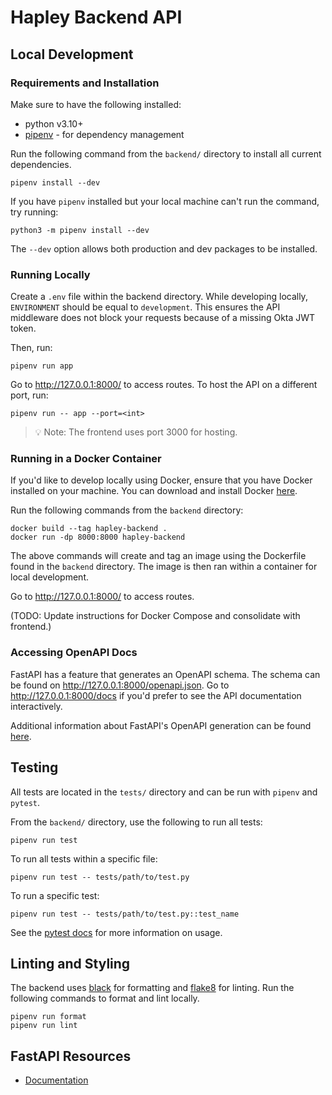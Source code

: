 # Hapley Backend API

## Local Development

### Requirements and Installation

Make sure to have the following installed:

- python v3.10+
- [pipenv](https://pipenv.pypa.io/en/stable/#install-pipenv-today) - for 
dependency management

Run the following command from the `backend/` directory to install all current 
dependencies.

```
pipenv install --dev
```

If you have `pipenv` installed but your local machine can't run the command, try 
running:

```
python3 -m pipenv install --dev
```

The `--dev` option allows both production and dev packages to be installed.

### Running Locally

Create a `.env` file within the backend directory. While developing locally, `ENVIRONMENT` should be equal to `development`. This ensures the API middleware does not block your requests because of a missing Okta JWT token. 

Then, run:

```
pipenv run app
```

Go to http://127.0.0.1:8000/ to access routes. To host the API on a different 
port, run:

```
pipenv run -- app --port=<int>
```

> :bulb: Note: The frontend uses port 3000 for hosting.

### Running in a Docker Container

If you'd like to develop locally using Docker, ensure that you have Docker 
installed on your machine. You can download and install Docker 
[here](https://docs.docker.com/get-docker/).

Run the following commands from the `backend` directory:

```
docker build --tag hapley-backend .
docker run -dp 8000:8000 hapley-backend
```

The above commands will create and tag an image using the Dockerfile found in 
the `backend` directory. The image is then ran within a container for local development.

Go to http://127.0.0.1:8000/ to access routes.

(TODO: Update instructions for Docker Compose and consolidate with frontend.)

### Accessing OpenAPI Docs

FastAPI has a feature that generates an OpenAPI schema. The schema can be found 
on http://127.0.0.1:8000/openapi.json. Go to http://127.0.0.1:8000/docs if you'd 
prefer to see the API documentation interactively.

Additional information about FastAPI's OpenAPI generation can be found 
[here](https://fastapi.tiangolo.com/tutorial/first-steps/#openapi).

## Testing

All tests are located in the `tests/` directory and can be run with `pipenv` and 
`pytest`.

From the `backend/` directory, use the following to run all tests:

```
pipenv run test
```

To run all tests within a specific file:

```
pipenv run test -- tests/path/to/test.py
```

To run a specific test:

```
pipenv run test -- tests/path/to/test.py::test_name
```

See the [pytest docs](https://docs.pytest.org/en/7.1.x/how-to/usage.html) for 
more information on usage.

## Linting and Styling

The backend uses [black](https://black.readthedocs.io/en/stable/) for formatting 
and [flake8](https://flake8.pycqa.org/en/latest/) for linting. Run the following 
commands to format and lint locally.

```
pipenv run format
pipenv run lint
```

## FastAPI Resources

- [Documentation](https://fastapi.tiangolo.com/)
